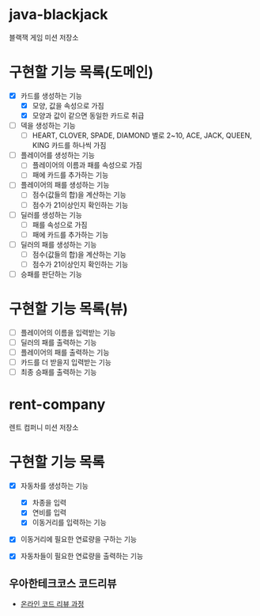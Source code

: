 # java-blackjack
블랙잭 게임 미션 저장소

# 구현할 기능 목록(도메인)
- [x] 카드를 생성하는 기능
    - [x] 모양, 값을 속성으로 가짐
    - [x] 모양과 값이 같으면 동일한 카드로 취급
    
- [ ] 덱을 생성하는 기능
    - [ ] HEART, CLOVER, SPADE, DIAMOND 별로 2~10, ACE, JACK, QUEEN, KING 카드를 하나씩 가짐

- [ ] 플레이어를 생성하는 기능
    - [ ] 플레이어의 이름과 패를 속성으로 가짐
    - [ ] 패에 카드를 추가하는 기능
    
- [ ] 플레이어의 패를 생성하는 기능
    - [ ] 점수(값들의 합)을 계산하는 기능
    - [ ] 점수가 21이상인지 확인하는 기능

- [ ] 딜러를 생성하는 기능
    - [ ] 패를 속성으로 가짐
    - [ ] 패에 카드를 추가하는 기능

- [ ] 딜러의 패를 생성하는 기능
    - [ ] 점수(값들의 합)을 계산하는 기능
    - [ ] 점수가 21이상인지 확인하는 기능
    
- [ ] 승패를 판단하는 기능

# 구현할 기능 목록(뷰)
- [ ] 플레이어의 이름을 입력받는 기능
- [ ] 딜러의 패를 출력하는 기능
- [ ] 플레이어의 패를 출력하는 기능
- [ ] 카드를 더 받을지 입력받는 기능
- [ ] 최종 승패를 출력하는 기능

# rent-company
렌트 컴퍼니 미션 저장소

# 구현할 기능 목록
- [x] 자동차를 생성하는 기능
    - [x] 차종을 입력
    - [x] 연비를 입력
    - [x] 이동거리를 입력하는 기능
    
- [x] 이동거리에 필요한 연료량을 구하는 기능

- [x] 자동차들이 필요한 연료량을 출력하는 기능

## 우아한테크코스 코드리뷰
* [온라인 코드 리뷰 과정](https://github.com/woowacourse/woowacourse-docs/blob/master/maincourse/README.md)